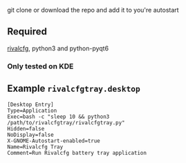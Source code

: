 git clone or download the repo and add it to you're autostart


## Required
[rivalcfg](https://github.com/flozz/rivalcfg), python3 and python-pyqt6

### Only tested on KDE 

## Example `rivalcfgtray.desktop`
```
[Desktop Entry]
Type=Application
Exec=bash -c "sleep 10 && python3 /path/to/rivalcfgtray/rivalcfgtray.py"
Hidden=false
NoDisplay=false
X-GNOME-Autostart-enabled=true
Name=Rivalcfg Tray
Comment=Run Rivalcfg battery tray application

```
